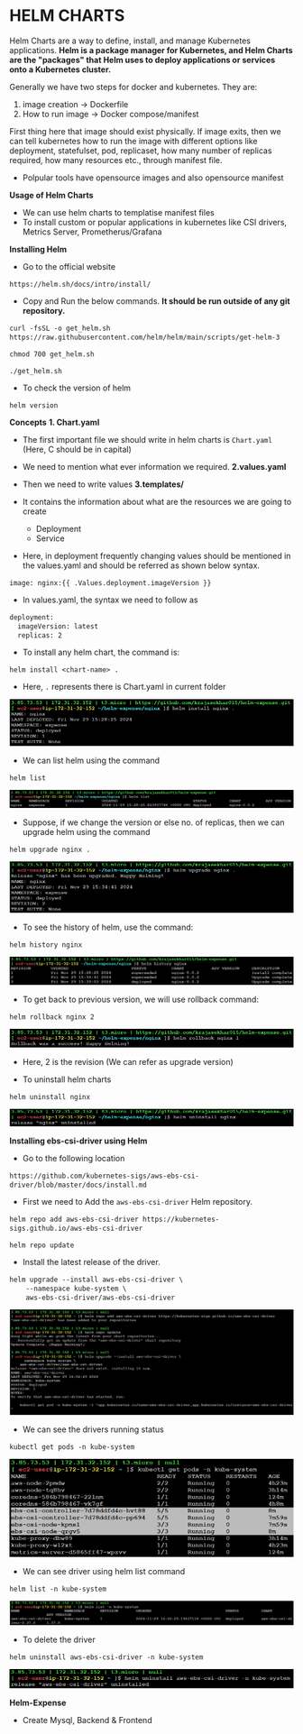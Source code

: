 # HELM CHARTS

Helm Charts are a way to define, install, and manage Kubernetes applications. **Helm is a package manager for Kubernetes, and Helm Charts are the "packages" that Helm uses to deploy applications or services onto a Kubernetes cluster.**

Generally we have two steps for docker and kubernetes. They are: 
1. image creation -> Dockerfile 
2. How to run image -> Docker compose/manifest

First thing here that image should exist physically. If image exits, then we can tell kubernetes how to run the image with different options like deployment, statefulset, pod, replicaset, how many number of replicas required, how many resources etc., through manifest file. 

- Polpular tools have opensource images and also opensource manifest

**Usage of Helm Charts**
- We can use helm charts to templatise manifest files 
- To install custom or popular applications in kubernetes like CSI drivers, Metrics Server, Prometherus/Grafana 

**Installing Helm**
- Go to the official website
```
https://helm.sh/docs/intro/install/
```
- Copy and Run the below commands. **It should be run outside of any git repository.**
```
curl -fsSL -o get_helm.sh https://raw.githubusercontent.com/helm/helm/main/scripts/get-helm-3
```
```
chmod 700 get_helm.sh
```
```
./get_helm.sh
```
- To check the version of helm
```
helm version
```

**Concepts**
**1. Chart.yaml**
- The first important file we should write in helm charts is `Chart.yaml` (Here, C should be in capital)
- We need to mention what ever information we required.
**2.values.yaml**
- Then we need to write values
**3.templates/**
- It contains the information about what are the resources we are going to create
    - Deployment
    - Service

- Here, in deployment frequently changing values should be mentioned in the values.yaml and should be referred as shown below syntax.
```
image: nginx:{{ .Values.deployment.imageVersion }}
```
- In values.yaml, the syntax we need to follow as
```
deployment:
  imageVersion: latest
  replicas: 2
```

* To install any helm chart, the command is:
```
helm install <chart-name> .
```
- Here, `.` represents there is Chart.yaml in current folder

![alt text](img/helm-install.png)

- We can list helm using the command
```
helm list
```
![alt text](img/helm-list.png)

- Suppose, if we change the version or else no. of replicas, then we can upgrade helm using the command
```
helm upgrade nginx .
```
![alt text](img/helm-upgrade.png)

- To see the history of helm, use the command:
```
helm history nginx
```
![alt text](img/helm-history.png)

- To get back to previous version, we will use rollback command:
```
helm rollback nginx 2
```
![alt text](img/helm-rollback.png)

- Here, 2 is the revision (We can refer as upgrade version)

- To uninstall helm charts
```
helm uninstall nginx
```
![alt text](img/helm-uninstall.png)

**Installing ebs-csi-driver using Helm**
- Go to the following location
```
https://github.com/kubernetes-sigs/aws-ebs-csi-driver/blob/master/docs/install.md
```
- First we need to Add the `aws-ebs-csi-driver` Helm repository.
```
helm repo add aws-ebs-csi-driver https://kubernetes-sigs.github.io/aws-ebs-csi-driver
```
```
helm repo update
```
- Install the latest release of the driver.
```
helm upgrade --install aws-ebs-csi-driver \
    --namespace kube-system \
    aws-ebs-csi-driver/aws-ebs-csi-driver
```
![alt text](img/helm-ebs-csi-driver.png)

- We can see the drivers running status
```
kubectl get pods -n kube-system
```
![alt text](img/kube-system.png)

- We can see driver using helm list command
```
helm list -n kube-system
```
![alt text](img/helm-list-driver.png)

- To delete the driver
```
helm uninstall aws-ebs-csi-driver -n kube-system
```
![alt text](img/helm-driver-uninstall.png)


**Helm-Expense**

* Create Mysql, Backend & Frontend











